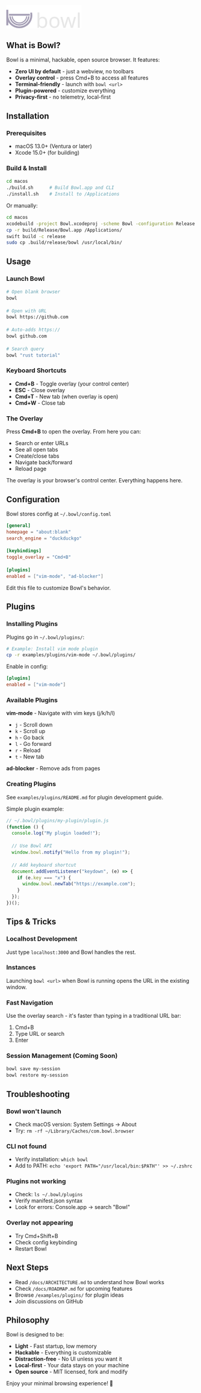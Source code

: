 <img src="../docs/assets/bowl.png" alt="Bowl" width='200px'>

## What is Bowl?

Bowl is a minimal, hackable, open source browser. It features:

- **Zero UI by default** - just a webview, no toolbars
- **Overlay control** - press Cmd+B to access all features
- **Terminal-friendly** - launch with `bowl <url>`
- **Plugin-powered** - customize everything
- **Privacy-first** - no telemetry, local-first

## Installation

### Prerequisites

- macOS 13.0+ (Ventura or later)
- Xcode 15.0+ (for building)

### Build & Install

```bash
cd macos
./build.sh      # Build Bowl.app and CLI
./install.sh    # Install to /Applications
```

Or manually:

```bash
cd macos
xcodebuild -project Bowl.xcodeproj -scheme Bowl -configuration Release
cp -r build/Release/Bowl.app /Applications/
swift build -c release
sudo cp .build/release/bowl /usr/local/bin/
```

## Usage

### Launch Bowl

```bash
# Open blank browser
bowl

# Open with URL
bowl https://github.com

# Auto-adds https://
bowl github.com

# Search query
bowl "rust tutorial"
```

### Keyboard Shortcuts

- **Cmd+B** - Toggle overlay (your control center)
- **ESC** - Close overlay
- **Cmd+T** - New tab (when overlay is open)
- **Cmd+W** - Close tab

### The Overlay

Press **Cmd+B** to open the overlay. From here you can:

- Search or enter URLs
- See all open tabs
- Create/close tabs
- Navigate back/forward
- Reload page

The overlay is your browser's control center. Everything happens here.

## Configuration

Bowl stores config at `~/.bowl/config.toml`

```toml
[general]
homepage = "about:blank"
search_engine = "duckduckgo"

[keybindings]
toggle_overlay = "Cmd+B"

[plugins]
enabled = ["vim-mode", "ad-blocker"]
```

Edit this file to customize Bowl's behavior.

## Plugins

### Installing Plugins

Plugins go in `~/.bowl/plugins/`:

```bash
# Example: Install vim mode plugin
cp -r examples/plugins/vim-mode ~/.bowl/plugins/
```

Enable in config:

```toml
[plugins]
enabled = ["vim-mode"]
```

### Available Plugins

**vim-mode** - Navigate with vim keys (j/k/h/l)

- `j` - Scroll down
- `k` - Scroll up
- `h` - Go back
- `l` - Go forward
- `r` - Reload
- `t` - New tab

**ad-blocker** - Remove ads from pages

### Creating Plugins

See `examples/plugins/README.md` for plugin development guide.

Simple plugin example:

```javascript
// ~/.bowl/plugins/my-plugin/plugin.js
(function () {
  console.log("My plugin loaded!");

  // Use Bowl API
  window.bowl.notify("Hello from my plugin!");

  // Add keyboard shortcut
  document.addEventListener("keydown", (e) => {
    if (e.key === "x") {
      window.bowl.newTab("https://example.com");
    }
  });
})();
```

## Tips & Tricks

### Localhost Development

Just type `localhost:3000` and Bowl handles the rest.

### Instances

Launching `bowl <url>` when Bowl is running opens the URL in the existing window.

### Fast Navigation

Use the overlay search - it's faster than typing in a traditional URL bar:

1. Cmd+B
2. Type URL or search
3. Enter

### Session Management (Coming Soon)

```bash
bowl save my-session
bowl restore my-session
```

## Troubleshooting

### Bowl won't launch

- Check macOS version: System Settings → About
- Try: `rm -rf ~/Library/Caches/com.bowl.browser`

### CLI not found

- Verify installation: `which bowl`
- Add to PATH: `echo 'export PATH="/usr/local/bin:$PATH"' >> ~/.zshrc`

### Plugins not working

- Check: `ls ~/.bowl/plugins`
- Verify manifest.json syntax
- Look for errors: Console.app → search "Bowl"

### Overlay not appearing

- Try Cmd+Shift+B
- Check config keybinding
- Restart Bowl

## Next Steps

- Read `/docs/ARCHITECTURE.md` to understand how Bowl works
- Check `/docs/ROADMAP.md` for upcoming features
- Browse `/examples/plugins/` for plugin ideas
- Join discussions on GitHub

## Philosophy

Bowl is designed to be:

- **Light** - Fast startup, low memory
- **Hackable** - Everything is customizable
- **Distraction-free** - No UI unless you want it
- **Local-first** - Your data stays on your machine
- **Open source** - MIT licensed, fork and modify

Enjoy your minimal browsing experience! 🍜
